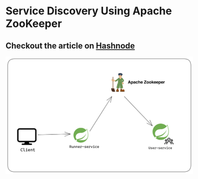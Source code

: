 # Service Discovery Using Apache ZooKeeper

## Checkout the article on <a href="https://subtle-geek.hashnode.dev/microservices-with-spring-boot-service-discovery-using-apache-zookeeper">Hashnode<a/>

<img src="img/zookeeper service discovery.png">